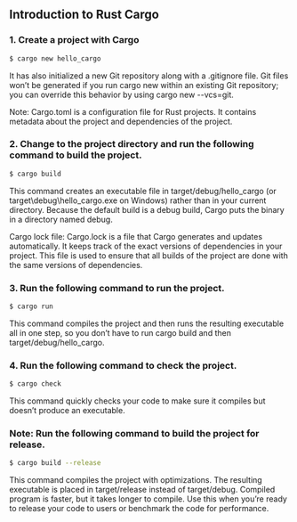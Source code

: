 ## Introduction to Rust Cargo

### 1. Create a project with Cargo
```bash
$ cargo new hello_cargo
```
It has also initialized a new Git repository along with a .gitignore file. Git files won’t be generated if you run cargo new within an existing Git repository; you can override this behavior by using cargo new --vcs=git.

Note: Cargo.toml is a configuration file for Rust projects. It contains metadata about the project and dependencies of the project.

### 2. Change to the project directory and run the following command to build the project.
```bash
$ cargo build
```
This command creates an executable file in target/debug/hello_cargo (or target\debug\hello_cargo.exe on Windows) rather than in your current directory. Because the default build is a debug build, Cargo puts the binary in a directory named debug.

Cargo lock file: Cargo.lock is a file that Cargo generates and updates automatically. It keeps track of the exact versions of dependencies in your project. This file is used to ensure that all builds of the project are done with the same versions of dependencies.

### 3. Run the following command to run the project.
```bash
$ cargo run
```
This command compiles the project and then runs the resulting executable all in one step, so you don’t have to run cargo build and then target/debug/hello_cargo.

### 4. Run the following command to check the project.
```bash
$ cargo check
```
This command quickly checks your code to make sure it compiles but doesn’t produce an executable.

### Note: Run the following command to build the project for release.
```bash
$ cargo build --release
```
This command compiles the project with optimizations. The resulting executable is placed in target/release instead of target/debug.
Compiled program is faster, but it takes longer to compile.
Use this when you’re ready to release your code to users or benchmark the code for performance.